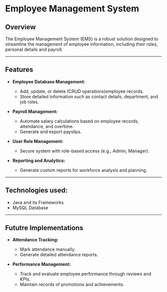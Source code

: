 # Employee Management System

## Overview

The Employee Management System (EMS) is a robust solution designed to streamline the management of employee information, including their roles, personal details and payroll.

---

## Features

- **Employee Database Management:**
  - Add, update, or delete (CRUD operations)employee records.
  - Store detailed information such as contact details, department, and job roles.

- **Payroll Management:**
  - Automate salary calculations based on employee records, attendance, and overtime.
  - Generate and export payslips.

- **User Role Management:**
  - Secure system with role-based access (e.g., Admin, Manager).

- **Reporting and Analytics:**
  - Generate custom reports for workforce analysis and planning.

---

## Technologies used:
- Java and its Frameworks
- MySQL Database

---

## Fututre Implementations
- **Attendance Tracking:**
  - Mark attendance manually.
  - Generate detailed attendance reports.

- **Performance Management:**
  - Track and evaluate employee performance through reviews and KPIs.
  - Maintain records of promotions and achievements.


